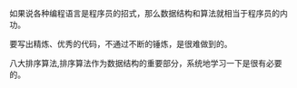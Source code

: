 如果说各种编程语言是程序员的招式，那么数据结构和算法就相当于程序员的内功。

要写出精炼、优秀的代码，不通过不断的锤炼，是很难做到的。

八大排序算法,排序算法作为数据结构的重要部分，系统地学习一下是很有必要的。
